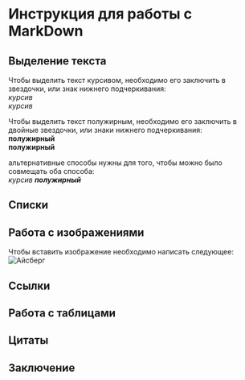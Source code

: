 # Инструкция для работы с MarkDown

## Выделение текста

Чтобы выделить текст курсивом, необходимо его заключить в звездочки, или знак нижнего подчеркивания:   
 *курсив*  
 _курсив_  

 Чтобы выделить текст полужирным, необходимо его заключить в двойные звездочки, или знаки нижнего подчеркивания:      
**полужирный**  
__полужирный__   

альтернативные способы нужны для того, чтобы можно было совмещать оба способа:  
_курсив **полужирный**_


## Списки

## Работа с изображениями

Чтобы вставить изображение необходимо написать следующее:
![Айсберг](original.jpg)

## Ссылки

## Работа с таблицами

## Цитаты

## Заключение